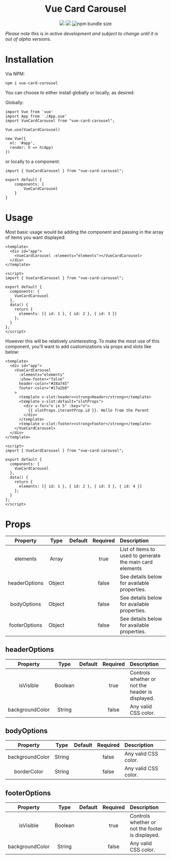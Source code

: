 <h1 align="center">Vue Card Carousel</h1>

<p align="center">
  <img src="https://img.shields.io/npm/v/vue-card-carousel.svg">
  <img src="https://img.shields.io/github/issues/TheQuail13/vue-card-carousel.svg">
  <img alt="npm bundle size" src="https://img.shields.io/bundlephobia/minzip/vue-glide-js.svg">
</p>

_Please note this is in active development and subject to change until it is out of alpha versions._

# Installation

Via NPM:

```
npm i vue-card-carousel
```

You can choose to either install globally or locally, as desired:

Globally:

```
import Vue from 'vue'
import App from './App.vue'
import VueCardCarousel from "vue-card-carousel";

Vue.use(VueCardCarousel)

new Vue({
  el: '#app',
  render: h => h(App)
})
```

or locally to a component:

```
import { VueCardCarousel } from "vue-card-carousel";

export default {
    components: {
        VueCardCarousel
    }
}
```

# Usage

Most basic usage would be adding the component and passing in the array of items you want displayed:

```
<template>
  <div id="app">
    <VueCardCarousel :elements="elements"></VueCardCarousel>
  </div>
</template>

<script>
import { VueCardCarousel } from "vue-card-carousel";

export default {
  components: {
    VueCardCarousel
  },
  data() {
    return {
      elements: [{ id: 1 }, { id: 2 }, { id: 3 }]
    };
  }
};
</script>
```

However this will be relatively uninteresting. To make the most use of this component, you'll want to add customizations via props and slots like below:

```
<template>
  <div id="app">
    <VueCardCarousel
      :elements="elements"
      :show-footer="false"
      header-color="#28a745"
      footer-color="#17a2b8"
    >
      <template v-slot:header><strong>Header</strong></template>
      <template v-slot:default="slotProps">
        <div v-for="n in 5" :key="n">
          {{ slotProps.iterantProp.id }}. Hello from the Parent
        </div>
      </template>
      <template v-slot:footer><strong>Footer</strong></template>
    </VueCardCarousel>
  </div>
</template>

<script>
import { VueCardCarousel } from "vue-card-carousel";

export default {
  components: {
    VueCardCarousel
  },
  data() {
    return {
      elements: [{ id: 1 }, { id: 2 }, { id: 3 }, { id: 4 }]
    };
  }
};
</script>
```

# Props

|   Property    |  Type  | Default | Required | Description                                              |
| :-----------: | :----: | :-----: | :------: | :------------------------------------------------------- |
|   elements    | Array  |         |   true   | List of items to used to generate the main card elements |
| headerOptions | Object |         |  false   | See details below for available properties.              |
|  bodyOptions  | Object |         |  false   | See details below for available properties.              |
| footerOptions | Object |         |  false   | See details below for available properties.              |

## headerOptions

|    Property     |  Type   | Default | Required | Description                                      |
| :-------------: | :-----: | :-----: | :------: | :----------------------------------------------- |
|    isVisible    | Boolean |         |   true   | Controls whether or not the header is displayed. |
| backgroundColor | String  |         |  false   | Any valid CSS color.                             |

## bodyOptions

|    Property     |  Type  | Default | Required | Description          |
| :-------------: | :----: | :-----: | :------: | :------------------- |
| backgroundColor | String |         |  false   | Any valid CSS color. |
|   borderColor   | String |         |  false   | Any valid CSS color. |

## footerOptions

|    Property     |  Type   | Default | Required | Description                                      |
| :-------------: | :-----: | :-----: | :------: | :----------------------------------------------- |
|    isVisible    | Boolean |         |   true   | Controls whether or not the footer is displayed. |
| backgroundColor | String  |         |  false   | Any valid CSS color.                             |
